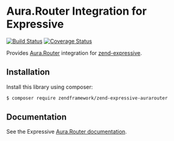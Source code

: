 # Aura.Router Integration for Expressive

[![Build Status](https://secure.travis-ci.org/zendframework/zend-expressive-aurarouter.svg?branch=master)](https://secure.travis-ci.org/zendframework/zend-expressive-aurarouter)
[![Coverage Status](https://coveralls.io/repos/zendframework/zend-expressive-aurarouter/badge.svg?branch=master)](https://coveralls.io/r/zendframework/zend-expressive-aurarouter?branch=master)

Provides [Aura.Router](https://github.com/auraphp/Aura.Router) integration for
[zend-expressive](https://github.com/zendframework/zend-expressive).

## Installation

Install this library using composer:

```bash
$ composer require zendframework/zend-expressive-aurarouter
```

## Documentation

See the Expressive [Aura.Router documentation](https://docs.zendframework.com/zend-expressive/features/router/aura/).
